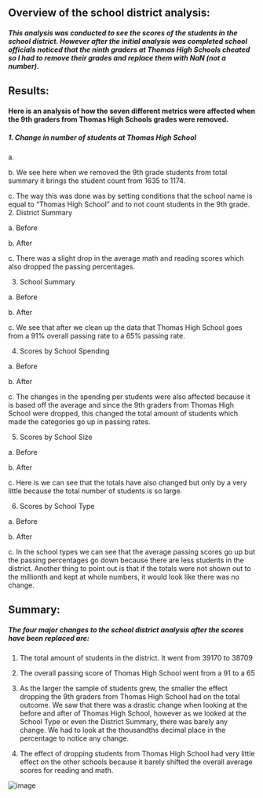 ## Overview of the school district analysis:

##### This analysis was conducted to see the scores of the students in the school district. However after the initial analysis was completed school officials noticed that the ninth graders at Thomas High Schools cheated so I had to remove their grades and replace them with NaN (not a number).

## Results:
#### Here is an analysis of how the seven different metrics were affected when the 9th graders from Thomas High Schools grades were removed.

##### 1. Change in number of students at Thomas High School

   a.	 

   b. We see here when we removed the 9th grade students from total summary it brings the student count from 1635 to 1174.

   c. The way this was done was by setting conditions that the school name is equal to “Thomas High School” and to not count students in the 9th grade.
2.	District Summary

   a.	Before 

   b.	After 

   c.	There was a slight drop in the average math and reading scores which also dropped the passing percentages.

3.	School Summary

   a.	Before 

   b.	After 

   c.	We see that after we clean up the data that Thomas High School goes from a 91% overall passing rate to a 65% passing rate.

4.	Scores by School Spending

   a.	Before 

   b.	After 

   c.	The changes in the spending per students were also affected because it is based off the average and since the 9th graders from Thomas High School were 
dropped, this changed the total amount of students which made the categories go up in passing rates.

5.	Scores by School Size

   a.	Before  

   b.	After  

   c.	Here is we can see that the totals have also changed but only by a very little because the total number of students is so large.

6.	Scores by School Type

   a.	Before 

   b.	After 

   c.	In the school types we can see that the average passing scores go up but the passing percentages go down because there are less students in the district. Another thing to point out is that if the totals were not shown out to the millionth and kept at whole numbers, it would look like there was no change.

## Summary:

##### The four major changes to the school district analysis after the scores have been replaced are:

1.	The total amount of students in the district. It went from 39170 to 38709

2.	The overall passing score of Thomas High School went from a 91 to a 65

3.	As the larger the sample of students grew, the smaller the effect dropping the 9th graders from Thomas High School had on the total outcome. We saw that there was a drastic change when looking at the before and after of Thomas High School, however as we looked at the School Type or even the District Summary, there was barely any change. We had to look at the thousandths decimal place in the percentage to notice any change.

4.	The effect of dropping students from Thomas High School had very little effect on the other schools because it barely shifted the overall average scores for reading and math.


![image](https://user-images.githubusercontent.com/92561003/142142481-322f2591-2e3f-4542-86de-f58f5b384230.png)
